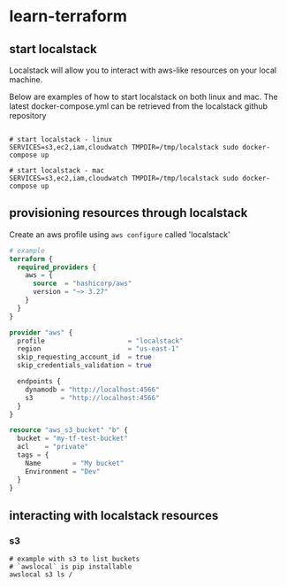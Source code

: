 # learn-terraform

## start localstack

Localstack will allow you to interact with aws-like resources on your local machine.

Below are examples of how to start localstack on both linux and mac. The latest docker-compose.yml can be retrieved from the localstack github repository

```shell

# start localstack - linux
SERVICES=s3,ec2,iam,cloudwatch TMPDIR=/tmp/localstack sudo docker-compose up

# start localstack - mac
SERVICES=s3,ec2,iam,cloudwatch TMPDIR=/tmp/localstack sudo docker-compose up
```


## provisioning resources through localstack

Create an aws profile using `aws configure` called 'localstack'

```terraform
# example
terraform {
  required_providers {
    aws = {
      source  = "hashicorp/aws"
      version = "~> 3.27"
    }
  }
}

provider "aws" {
  profile                     = "localstack"
  region                      = "us-east-1"
  skip_requesting_account_id  = true
  skip_credentials_validation = true

  endpoints {
    dynamodb = "http://localhost:4566"
    s3       = "http://localhost:4566"
  }
}

resource "aws_s3_bucket" "b" {
  bucket = "my-tf-test-bucket"
  acl    = "private"
  tags = {
    Name        = "My bucket"
    Environment = "Dev"
  }
}
```

## interacting with localstack resources

### s3

```shell
# example with s3 to list buckets
# `awslocal` is pip installable
awslocal s3 ls /
```
